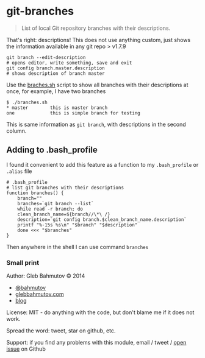 # git-branches

> List of local Git repository branches with their descriptions.

That's right: descriptions! This does not use anything custom, just
shows the information available in any git repo > v1.7.9

    git branch --edit-description
    # opens editor, write something, save and exit
    git config branch.master.description
    # shows description of branch master

Use the [braches.sh](branches.sh) script to show all branches
with their descriptions at once, for example, I have two branches

    $ ./branches.sh
    * master        this is master branch
    one             this is simple branch for testing

This is same information as `git branch`, with descriptions in the
second column.

## Adding to .bash_profile

I found it convenient to add this feature as a function to my `.bash_profile`
or `.alias` file

    # .bash_profile
    # list git branches with their descriptions
    function branches() {
        branch=""
        branches=`git branch --list`
        while read -r branch; do
        clean_branch_name=${branch//\*\ /}
        description=`git config branch.$clean_branch_name.description`
        printf "%-15s %s\n" "$branch" "$description"
        done <<< "$branches"
    }

Then anywhere in the shell I can use command `branches`

### Small print

Author: Gleb Bahmutov &copy; 2014

* [@bahmutov](https://twitter.com/bahmutov)
* [glebbahmutov.com](http://glebbahmutov.com)
* [blog](http://bahmutov.calepin.co/)

License: MIT - do anything with the code, but don't blame me if it does not work.

Spread the word: tweet, star on github, etc.

Support: if you find any problems with this module, email / tweet /
[open issue](https://github.com/bahmutov/git-branches/issues) on Github
